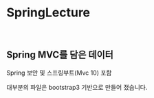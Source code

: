 # SpringLecture
<br>
<h2>Spring MVC를 담은 데이터</h2>
<p>Spring 보안 및 스프링부트(Mvc 10) 포함</p>
<span>대부분의 파일은 bootstrap3 기반으로 만들어 졌습니다.</span>
